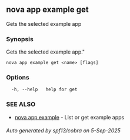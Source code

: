 ## nova app example get

Gets the selected example app

### Synopsis

Gets the selected example app."

```
nova app example get <name> [flags]
```

### Options

```
  -h, --help   help for get
```

### SEE ALSO

* [nova app example](nova_app_example.md)	 - List or get example apps

###### Auto generated by spf13/cobra on 5-Sep-2025
